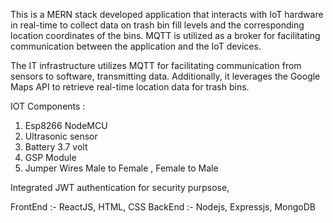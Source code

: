 This is a MERN stack developed application that interacts with IoT hardware in real-time to collect data on trash bin fill levels and the corresponding location coordinates of the bins. MQTT is utilized as a broker for facilitating communication between the application and the IoT devices.

The IT infrastructure utilizes MQTT for facilitating communication from sensors to software, transmitting data. Additionally, it leverages the Google Maps API to retrieve real-time location data for trash bins.

IOT Components :
1) Esp8266 NodeMCU
2) Ultrasonic sensor
3) Battery 3.7 volt
4) GSP Module
5) Jumper Wires Male to Female , Female to Male

Integrated JWT authentication for security purpsose, 

FrontEnd :- ReactJS, HTML, CSS
BackEnd :- Nodejs, Expressjs, MongoDB


